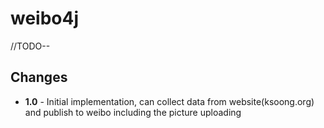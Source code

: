 # weibo4j

//TODO--

## Changes

* **1.0** - Initial implementation, can collect data from website(ksoong.org) and publish to weibo including the picture uploading
